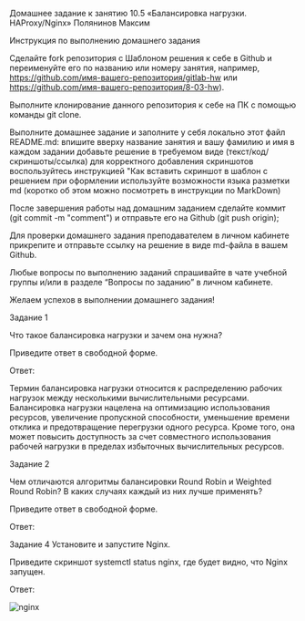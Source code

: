 Домашнее задание к занятию 10.5 «Балансировка нагрузки. HAProxy/Nginx» Полянинов Максим 

Инструкция по выполнению домашнего задания

Сделайте fork репозитория c Шаблоном решения к себе в Github и переименуйте его по названию или номеру занятия, например, https://github.com/имя-вашего-репозитория/gitlab-hw или https://github.com/имя-вашего-репозитория/8-03-hw).

Выполните клонирование данного репозитория к себе на ПК с помощью команды git clone.

Выполните домашнее задание и заполните у себя локально этот файл README.md:
впишите вверху название занятия и вашу фамилию и имя
в каждом задании добавьте решение в требуемом виде (текст/код/скриншоты/ссылка)
для корректного добавления скриншотов воспользуйтесь инструкцией "Как вставить скриншот в шаблон с решением
при оформлении используйте возможности языка разметки md (коротко об этом можно посмотреть в инструкции по MarkDown)

После завершения работы над домашним заданием сделайте коммит (git commit -m "comment") и отправьте его на Github (git push origin);

Для проверки домашнего задания преподавателем в личном кабинете прикрепите и отправьте ссылку на решение в виде md-файла в вашем Github.

Любые вопросы по выполнению заданий спрашивайте в чате учебной группы и/или в разделе “Вопросы по заданию” в личном кабинете.

Желаем успехов в выполнении домашнего задания!

Задание 1

Что такое балансировка нагрузки и зачем она нужна?

Приведите ответ в свободной форме.

Ответ:

Термин балансировка нагрузки относится к распределению рабочих нагрузок между несколькими вычислительными ресурсами. Балансировка нагрузки нацелена на оптимизацию использования ресурсов, увеличение пропускной способности, уменьшение времени отклика и предотвращение перегрузки одного ресурса. Кроме того, она может повысить доступность за счет совместного использования рабочей нагрузки в пределах избыточных вычислительных ресурсов.


Задание 2

Чем отличаются алгоритмы балансировки Round Robin и Weighted Round Robin? В каких случаях каждый из них лучше применять?

Приведите ответ в свободной форме.

Ответ:







Задание 4
Установите и запустите Nginx.

Приведите скриншот systemctl status nginx, где будет видно, что Nginx запущен.


Ответ:

![nginx](https://user-images.githubusercontent.com/75700701/230153628-2c13f26c-a494-494b-876b-9b0924d66dce.png)


